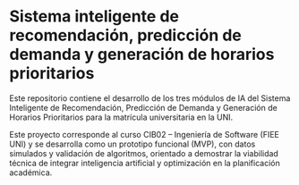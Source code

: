 # Sistema inteligente de recomendación, predicción de demanda y generación de horarios prioritarios
Este repositorio contiene el desarrollo de los tres módulos de IA del Sistema Inteligente de Recomendación, Predicción de Demanda y Generación de Horarios Prioritarios para la matrícula universitaria en la UNI.

Este proyecto corresponde al curso CIB02 – Ingeniería de Software (FIEE UNI) y se desarrolla como un prototipo funcional (MVP), con datos simulados y validación de algoritmos, orientado a demostrar la viabilidad técnica de integrar inteligencia artificial y optimización en la planificación académica.
